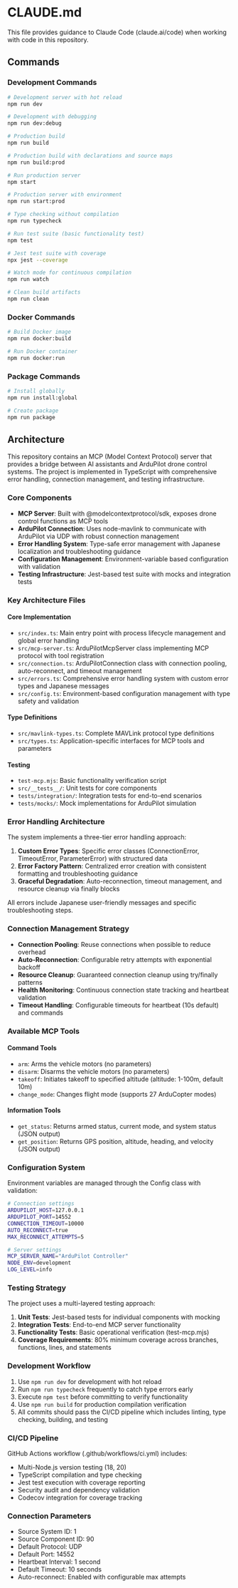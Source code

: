 # CLAUDE.md

This file provides guidance to Claude Code (claude.ai/code) when working with code in this repository.

## Commands

### Development Commands
```bash
# Development server with hot reload
npm run dev

# Development with debugging
npm run dev:debug

# Production build
npm run build

# Production build with declarations and source maps
npm run build:prod

# Run production server
npm start

# Production server with environment
npm run start:prod

# Type checking without compilation
npm run typecheck

# Run test suite (basic functionality test)
npm test

# Jest test suite with coverage
npx jest --coverage

# Watch mode for continuous compilation
npm run watch

# Clean build artifacts
npm run clean
```

### Docker Commands
```bash
# Build Docker image
npm run docker:build

# Run Docker container
npm run docker:run
```

### Package Commands
```bash
# Install globally
npm run install:global

# Create package
npm run package
```

## Architecture

This repository contains an MCP (Model Context Protocol) server that provides a bridge between AI assistants and ArduPilot drone control systems. The project is implemented in TypeScript with comprehensive error handling, connection management, and testing infrastructure.

### Core Components

- **MCP Server**: Built with @modelcontextprotocol/sdk, exposes drone control functions as MCP tools
- **ArduPilot Connection**: Uses node-mavlink to communicate with ArduPilot via UDP with robust connection management
- **Error Handling System**: Type-safe error management with Japanese localization and troubleshooting guidance
- **Configuration Management**: Environment-variable based configuration with validation
- **Testing Infrastructure**: Jest-based test suite with mocks and integration tests

### Key Architecture Files

#### Core Implementation
- `src/index.ts`: Main entry point with process lifecycle management and global error handling
- `src/mcp-server.ts`: ArduPilotMcpServer class implementing MCP protocol with tool registration
- `src/connection.ts`: ArduPilotConnection class with connection pooling, auto-reconnect, and timeout management
- `src/errors.ts`: Comprehensive error handling system with custom error types and Japanese messages
- `src/config.ts`: Environment-based configuration management with type safety and validation

#### Type Definitions
- `src/mavlink-types.ts`: Complete MAVLink protocol type definitions
- `src/types.ts`: Application-specific interfaces for MCP tools and parameters

#### Testing
- `test-mcp.mjs`: Basic functionality verification script
- `src/__tests__/`: Unit tests for core components
- `tests/integration/`: Integration tests for end-to-end scenarios
- `tests/mocks/`: Mock implementations for ArduPilot simulation

### Error Handling Architecture

The system implements a three-tier error handling approach:

1. **Custom Error Types**: Specific error classes (ConnectionError, TimeoutError, ParameterError) with structured data
2. **Error Factory Pattern**: Centralized error creation with consistent formatting and troubleshooting guidance
3. **Graceful Degradation**: Auto-reconnection, timeout management, and resource cleanup via finally blocks

All errors include Japanese user-friendly messages and specific troubleshooting steps.

### Connection Management Strategy

- **Connection Pooling**: Reuse connections when possible to reduce overhead
- **Auto-Reconnection**: Configurable retry attempts with exponential backoff
- **Resource Cleanup**: Guaranteed connection cleanup using try/finally patterns
- **Health Monitoring**: Continuous connection state tracking and heartbeat validation
- **Timeout Handling**: Configurable timeouts for heartbeat (10s default) and commands

### Available MCP Tools

#### Command Tools
- `arm`: Arms the vehicle motors (no parameters)
- `disarm`: Disarms the vehicle motors (no parameters)
- `takeoff`: Initiates takeoff to specified altitude (altitude: 1-100m, default 10m)
- `change_mode`: Changes flight mode (supports 27 ArduCopter modes)

#### Information Tools  
- `get_status`: Returns armed status, current mode, and system status (JSON output)
- `get_position`: Returns GPS position, altitude, heading, and velocity (JSON output)

### Configuration System

Environment variables are managed through the Config class with validation:

```bash
# Connection settings
ARDUPILOT_HOST=127.0.0.1
ARDUPILOT_PORT=14552
CONNECTION_TIMEOUT=10000
AUTO_RECONNECT=true
MAX_RECONNECT_ATTEMPTS=5

# Server settings
MCP_SERVER_NAME="ArduPilot Controller"
NODE_ENV=development
LOG_LEVEL=info
```

### Testing Strategy

The project uses a multi-layered testing approach:

1. **Unit Tests**: Jest-based tests for individual components with mocking
2. **Integration Tests**: End-to-end MCP server functionality
3. **Functionality Tests**: Basic operational verification (test-mcp.mjs)
4. **Coverage Requirements**: 80% minimum coverage across branches, functions, lines, and statements

### Development Workflow

1. Use `npm run dev` for development with hot reload
2. Run `npm run typecheck` frequently to catch type errors early
3. Execute `npm test` before committing to verify functionality
4. Use `npm run build` for production compilation verification
5. All commits should pass the CI/CD pipeline which includes linting, type checking, building, and testing

### CI/CD Pipeline

GitHub Actions workflow (.github/workflows/ci.yml) includes:
- Multi-Node.js version testing (18, 20)
- TypeScript compilation and type checking
- Jest test execution with coverage reporting
- Security audit and dependency validation
- Codecov integration for coverage tracking

### Connection Parameters
- Source System ID: 1
- Source Component ID: 90
- Default Protocol: UDP
- Default Port: 14552
- Heartbeat Interval: 1 second
- Default Timeout: 10 seconds
- Auto-reconnect: Enabled with configurable max attempts